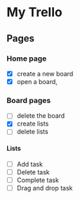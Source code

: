 # My Trello

## Pages

### Home page

- [x] create a new board
- [x] open a board,

### Board pages

- [ ] delete the board
- [x] create lists
- [ ] delete lists

#### Lists

- [ ] Add task
- [ ] Delete task
- [ ] Complete task
- [ ] Drag and drop task
